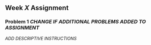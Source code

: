 ## Week *X* Assignment

### Problem 1 *CHANGE IF ADDITIONAL PROBLEMS ADDED TO ASSIGNMENT*

*ADD DESCRIPTIVE INSTRUCTIONS*

